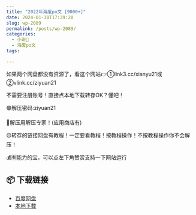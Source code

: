 ```yaml
---
title: "2022年海废po文 [9000+]"
date: 2024-01-30T17:39:20
slug: wp-2089
permalink: /posts/wp-2089/
categories:
  - 小说📖
  - 海废po文
tags:

---
```


如果两个网盘都没有资源了，看这个网站👉①link3.cc/xianyu21或②vlink.cc/ziyuan21

不需要注册账号！直接点本地下载转存OK？懂吧！

🟢解压密码:ziyuan21

🔵解压用解压专家！(应用商店有)

🟡转存的链接网盘有教程！一定要看教程！按教程操作！不按教程操作你不会解压！

💰🈶能力的宝，可以点左下角赞赏支持一下网站运行

## 📦 下载链接
- [百度网盘](https://blziyuan21.com/pay-download/2089?key=0d3de61bb5&down_id=0)
- [本地下载](https://blziyuan21.com/pay-download/2089?key=0d3de61bb5&down_id=1)

